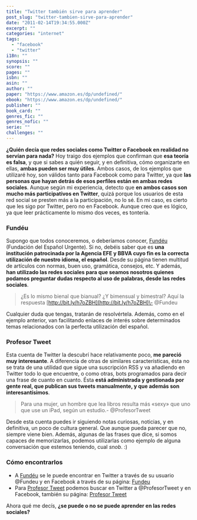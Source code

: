 ```yaml
---
title: "Twitter también sirve para aprender"
post_slug: "twitter-tambien-sirve-para-aprender"
date: "2011-02-14T19:34:55.000Z"
excerpt: ""
categories: "internet"
tags: 
  - "facebook"
  - "twitter"
i18n: ""
synopsis: ""
score: ""
pages: ""
isbn: ""
asin: ""
author: ""
paper: "https://www.amazon.es/dp/undefined/"
ebook: "https://www.amazon.es/dp/undefined/"
publisher: ""
book_card: ""
genres_fic: ""
genres_nofic: ""
serie: ""
challenges: ""
---
```


**¿Quién decía que redes sociales como Twitter o Facebook en realidad no servían para nada?** Hoy traigo dos ejemplos que confirman que **esa teoría es falsa**, y que si sabes a quién seguir, y en definitiva, cómo organizarte en ellas, **ambas pueden ser muy útiles**. Ambos casos, de los ejemplos que utilizaré hoy, son válidos tanto para Facebook como para Twitter, ya que **las personas que hayan detrás de esos perfiles están en ambas redes sociales**. Aunque según mi experiencia, detecto que **en ambos casos son mucho más participativos en Twitter**, quizá porque los usuarios de esta red social se presten más a la participación, no lo sé. En mi caso, es cierto que les sigo por Twitter, pero no en Facebook. Aunque creo que es lógico, ya que leer prácticamente lo mismo dos veces, es tontería.

### Fundéu

Supongo que todos conoceremos, o deberíamos conocer, [Fundéu](http://www.fundeu.es) (Fundación del Español Urgente). Si no, debéis saber que es **una institución patrocinada por la Agencia EFE y BBVA cuyo fin es la correcta utilización de nuestro idioma, el español**. Desde su página tienen multitud de artículos con normas, buen uso, gramática, consejos, etc. Y además, **han utilizado las redes sociales para que seamos nosotros quienes podamos preguntar dudas respecto al uso de palabras, desde las redes sociales**.

> ¿Es lo mismo bienal que bianual? ¿Y bimensual y bimestral? Aquí la respuesta [http://bit.ly/h7oZBH](http://bit.ly/h7oZBH)\- @Fundeu

Cualquier duda que tengas, tratarán de resolvértela. Además, como en el ejemplo anterior, van facilitando enlaces de interés sobre determinados temas relacionados con la perfecta utilización del español.

### Profesor Tweet

Esta cuenta de Twitter la descubrí hace relativamente poco, **me pareció muy interesante**. A diferencia de otras de similares características, ésta no se trata de una utilidad que sigue una suscripción RSS y va añadiendo en Twitter todo lo que encuentre, o como otras, bots programados para decir una frase de cuanto en cuanto. Ésta **está administrada y gestionada por gente real, que publican sus tweets manualmente, y que además son interesantísimos**.

> Para una mujer, un hombre que lea libros resulta más «sexy» que uno que use un iPad, según un estudio.\- @ProfesorTweet

Desde esta cuenta puedes ir siguiendo notas curiosas, noticias, y en definitiva, un poco de cultura general. Que aunque pueda parecer que no, siempre viene bien. Además, algunas de las frases que dice, si somos capaces de memorizarlas, podemos utilizarlas como ejemplo de alguna conversación que estemos teniendo, cual _snob_. :)

### Cómo encontrarlos

- A [Fundéu](http://www.fundeu.es) se le puede encontrar en Twitter a través de su usuario @Fundeu y en Facebook a través de su página: [Fundeu](http://www.facebook.com/fundeu)
- Para [Profesor Tweet](http://profesortweet.com/) podemos buscar en Twitter a @ProfesorTweet y en Facebook, también su página: [Profesor Tweet](http://www.facebook.com/profesortweet)

Ahora qué me decís, **¿se puede o no se puede aprender en las redes sociales?**
